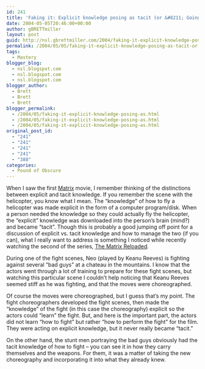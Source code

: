 ```yaml
---
id: 241
title: 'Faking it: Explicit knowledge posing as tacit (or &#8211; Going through the motions)'
date: 2004-05-05T20:46:00+00:00
author: gBRETTmiller
layout: post
guid: http://nsl.gbrettmiller.com/2004/faking-it-explicit-knowledge-posing-as-tacit-or-going-through-the-motions
permalink: /2004/05/05/faking-it-explicit-knowledge-posing-as-tacit-or-going-through-the-motions/
tags:
  - Mastery
blogger_blog:
  - nsl.blogspot.com
  - nsl.blogspot.com
  - nsl.blogspot.com
blogger_author:
  - Brett
  - Brett
  - Brett
blogger_permalink:
  - /2004/05/faking-it-explicit-knowledge-posing-as.html
  - /2004/05/faking-it-explicit-knowledge-posing-as.html
  - /2004/05/faking-it-explicit-knowledge-posing-as.html
original_post_id:
  - "241"
  - "241"
  - "241"
  - "241"
  - "388"
categories:
  - Pound of Obscure
---
```

When I saw the first <a HREF="http://www.amazon.com/exec/obidos/ASIN/B00000K19E/gbrettmiller-20">Matrix</a> movie, I remember thinking of the distinctions between explicit and tacit knowledge. If you remember the scene with the helicopter, you know what I mean. The &#8220;knowledge&#8221; of how to fly a helicopter was made explicit in the form of a computer program/disk. When a person needed the knowledge so they could actually fly the helicopter, the &#8220;explicit&#8221; knowledge was downloaded into the person&#8217;s brain (mind?) and became &#8220;tacit&#8221;. Though this is probably a good jumping off point for a discussion of explicit vs. tacit knowledge and how to manage the two (if you can), what I really want to address is something I noticed while recently watching the second of the series, <a HREF="http://www.amazon.com/exec/obidos/ASIN/B0000AXE8I/gbrettmiller-20">The Matrix Reloaded</a>.

During one of the fight scenes, Neo (played by Keanu Reeves) is fighting against several &#8220;bad guys&#8221; at a chateau in the mountains. I know that the actors went through a lot of training to prepare for these fight scenes, but watching this particular scene I couldn&#8217;t help noticing that Keanu Reeves seemed stiff as he was fighting, and that the moves were choreographed. 

Of course the moves were choreographed, but I guess that&#8217;s my point. The fight choreographers developed the fight scenes, then made the &#8220;knowledge&#8221; of the fight (in this case the choreography) explicit so the actors could &#8220;learn&#8221; the fight. But, and here is the important part, the actors did not learn &#8220;how to fight&#8221; but rather &#8220;how to perform the fight&#8221; for the film. They were acting on explicit knowledge, but it never really became &#8220;tacit.&#8221;

On the other hand, the stunt men portraying the bad guys obviously had the tacit knowledge of how to fight &#8211; you can see it in how they carry themselves and the weapons. For them, it was a matter of taking the new choreography and incorporating it into what they already knew.
